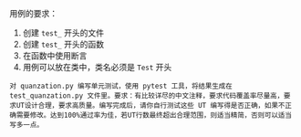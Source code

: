 用例的要求：

1. 创建 `test_` 开头的文件
2. 创建 `test_` 开头的函数
3. 在函数中使用断言
4. 用例可以放在类中，类名必须是 `Test` 开头

```
对 quanzation.py 编写单元测试，使用 pytest 工具，将结果生成在 test_quanzation.py 文件里。要求：有比较详尽的中文注释，要求代码覆盖率尽量高，要求UT设计合理，要求高质量。编写完成后，请你自行测试这些 UT 编写得是否正确，如果不正确需要修改。达到100%通过率为佳，若UT行数最终超出合理范围，则适当精简，否则可以适当写多一点。
```